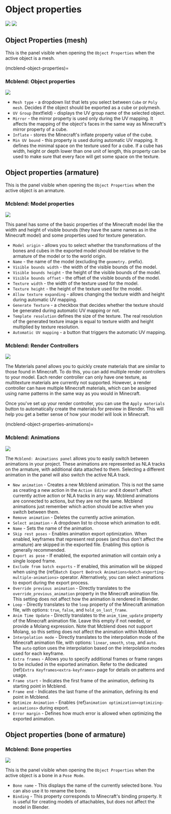 # Object properties

![](/img/gui/object_properties_bone.png)
![](/img/gui/object_properties_cube.png)

## Object Properties (mesh)

This is the panel visible when opening the `Object Properties` when the active object is a mesh.

(mcblend-object-properties)=
### Mcblend: Object properties

![](/img/gui/object_properties_mesh.png)

- `Mesh type` - a dropdown list that lets you select between `Cube` or `Poly mesh`. Decides if the object should be exported as a cube or polymesh.
- `UV Group` (textfield) - displays the UV group name of the selected object.
- `Mirror` - the mirror property is used only during the UV mapping. It affects the mapping of the object's faces in the same way as Minecraft's mirror property of a cube.
- `Inflate` - stores the Minecraft's inflate property value of the cube.
- `Min UV bound` - this property is used during automatic UV mapping. It defines the minimal space on the texture used for a cube. If a cube has width, height or depth lower than one unit of length, this property can be used to make sure that every face will get some space on the texture.

## Object properties (armature)
This is the panel visible when opening the `Object Properties` when the active object is an armature.

### Mcblend: Model properties

![](/img/gui/object_properties_armature_model_properties.png)

This panel has some of the basic properties of the Minecraft model like the width and height of visible bounds (they have the same names as in the Minecraft model) and some properties used for texture generation.

- `Model origin` - allows you to select whether the transformations of the bones and cubes in the exported model should be relative to the armature of the model or to the world origin.
- `Name` - the name of the model (excluding the `geometry.` prefix).
- `Visible bounds width` - the width of the visible bounds of the model.
- `Visible bounds height` - the height of the visible bounds of the model.
- `Visible bounds offset` - the offset of the visible bounds of the model.
- `Texture width` - the width of the texture used for the model.
- `Texture height` - the height of the texture used for the model.
- `Allow texture expanding` - allows changing the texture width and height during automatic UV mapping.
- `Generate Texture` - a checkbox that decides whether the texture should be generated during automatic UV mapping or not.
- `Template resolution` defines the size of the texture. The real resolution of the generated texture image is equal to texture width and height multiplied by texture resolution.
- `Automatic UV mapping` - a button that triggers the automatic UV mapping.

### Mcblend: Render Controllers

![](/img/gui/object_properties_armature_render_controllers.png)

The Materials panel allows you to quickly create materials that are similar to those found in Minecraft. To do this, you can add multiple render controllers to your model. Each render controller can only have one texture, as multitexture materials are currently not supported. However, a render controller can have multiple Minecraft materials, which can be assigned using name patterns in the same way as you would in Minecraft.

Once you've set up your render controller, you can use the `Apply materials` button to automatically create the materials for preview in Blender. This will help you get a better sense of how your model will look in Minecraft.

(mcblend-object-properties-animations)=
### Mcblend: Animations

![](/img/gui/object_properties_armature_animations.png)

The `Mcblend: Animations panel` allows you to easily switch between animations in your project. These animations are represented as NLA tracks on the armature, with additional data attached to them. Selecting a different animation in the panel will also switch the active NLA track.

- `New animation` - Creates a new Mcblend animation. This is not the same as creating a new action in the `Action Editor` and it doesn't affect currently active action or NLA tracks in any way. Mcblend animations are connected to actions, but they are not the same. Mcblend animations just remember which action should be active when you switch between them.
- `Remove animation` - Deletes the currently active animation.
- `Select animation` - A dropdown list to choose which animation to edit.
- `Name` - Sets the name of the animation.
- `Skip rest poses` - Enables animation export optimization. When enabled, keyframes that represent rest poses (and thus don't affect the armature) are skipped in the exported file. Enabling this option is generally recommended.
- `Export as pose` - If enabled, the exported animation will contain only a single looped frame.
- `Exclude from batch exports` - If enabled, this animation will be skipped when using the {ref}`Batch Export Bedrock Animations<batch-exporting-multiple-animations>` operator. Alternatively, you can select animations to export during the export process.
- `Override previous animation` - Directly translates to the `override_previous_animation` property in the Minecraft animation file. This setting does not affect how the animation is rendered in Blender.
- `Loop` - Directly translates to the `loop` property of the Minecraft animation file, with options: `true`, `false`, and `hold_on_last_frame`.
- `Anim Time Update` - Directly translates to the `anim_time_update` property of the Minecraft animation file. Leave this empty if not needed, or provide a Molang expression. Note that Mcblend does not support Molang, so this setting does not affect the animation within Mcblend.
- `Interpolation mode` - Directly translates to the interpolation mode of the Minecraft animation file, with options: `linear`, `smooth`, `step`, and `auto`. The `auto` option uses the interpolation based on the interpolation modes used for each keyframe.
- `Extra frames` - Allows you to specify additional frames or frame ranges to be included in the exported animation. Refer to the dedicated {ref}`Extra Keyframes<extra-keyframes>` page for details on patterns and usage.
- `Frame start` - Indicates the first frame of the animation, defining its starting point in Mcblend.
- `Frame end` - Indicates the last frame of the animation, defining its end point in Mcblend.
- `Optimize Animation` - Enables {ref}`animation optimization<optimizing-animations>` during export.
- `Error margin` - Defines how much error is allowed when optimizing the exported animation.

## Object properties (bone of armature)

### Mcblend: Bone properties

![](/img/gui/object_properties_armature_bone_properties.png)

This is the panel visible when opening the `Object Properties` when the active object is a bone in a `Pose Mode`.

- `Bone name` - This displays the name of the currently selected bone. You can also use it to rename the bone.
- `Binding` - This property corresponds to Minecraft's binding property. It is useful for creating models of attachables, but does not affect the model in Blender.
